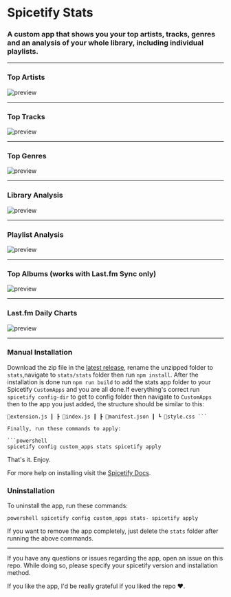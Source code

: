 # Spicetify Stats

### A custom app that shows you your top artists, tracks, genres and an analysis of your whole library, including individual playlists.

---

### Top Artists

![preview](previews/top_artists.png)

---

### Top Tracks

![preview](previews/top_tracks.png)

---

### Top Genres

![preview](previews/top_genres.png)

---

### Library Analysis

![preview](previews/library_analysis.png)

---

### Playlist Analysis

![preview](previews/playlist_analysis.png)

---

### Top Albums (works with Last.fm Sync only)

![preview](previews/top_albums.png)

---

### Last.fm Daily Charts

![preview](previews/top_charts.png)

---

### Manual Installation

Download the zip file in the [latest
release](https://github.com/harbassan/spicetify-apps/releases?q=stats&expanded=true),
rename the unzipped folder to `stats`,navigate to `stats/stats` folder then run `npm install`.
After the installation is done run `npm run build` to add the stats app folder to your Spicetify
`CustomApps` and you are all done.If everything's correct run `spicetify config-dir` to get to config folder then navigate to `CustomApps` then to the app you just added, the structure should be similar to this:

```📦spicetify\CustomApps ┣ 📂marketplace ┣ etc... ┗ 📂stats ┃ ┣
📜extension.js ┃ ┣ 📜index.js ┃ ┣ 📜manifest.json ┃ ┗ 📜style.css ```

Finally, run these commands to apply:

```powershell 
spicetify config custom_apps stats spicetify apply 
```

That's it. Enjoy.

For more help on installing visit the [Spicetify
Docs](https://spicetify.app/docs/advanced-usage/custom-apps#installing).

### Uninstallation

To uninstall the app, run these commands:

```powershell spicetify config custom_apps stats- spicetify apply ```

If you want to remove the app completely, just delete the `stats` folder
after running the above commands.

---

If you have any questions or issues regarding the app, open an issue on
this repo. While doing so, please specify your spicetify version and
installation method.

If you like the app, I'd be really grateful if you liked the repo ❤️.
````

